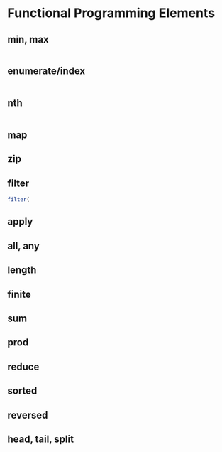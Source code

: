 
# Functional Programming Elements

## min, max


```TypeScript
```

## enumerate/index

```TypeScript
```

## nth

```TypeScript
```

## map

## zip

## filter

```TypeScript
filter(
```

## apply

## all, any

## length

## finite

## sum

## prod

## reduce

## sorted

## reversed

## head, tail, split

